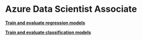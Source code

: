 # Azure Data Scientist Associate


[****Train and evaluate regression models****](Azure%20Data%20Scientist%20Associate%20fff55a44fbc4461eb632d6acc0e92560/Train%20and%20evaluate%20regression%20models%20ea63478a5a9f48d59e7af3d3df7af04a.md)

[****Train and evaluate classification models****](Azure%20Data%20Scientist%20Associate%20fff55a44fbc4461eb632d6acc0e92560/Train%20and%20evaluate%20classification%20models%2069ffa7aa41d046959dcf957f4c0b1adc.md)